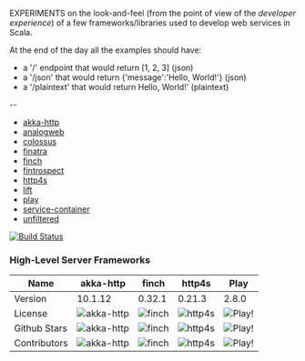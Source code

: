 EXPERIMENTS on the look-and-feel (from the point of view of the *developer experience*) of a few frameworks/libraries used to develop web services in Scala.

At the end of the day all the examples should have:
- a '/' endpoint that would return [1, 2, 3] (json)
- a '/json' that would return {'message':'Hello, World!'} (json)
- a '/plaintext' that would return Hello, World!' (plaintext)


--

- [akka-http](https://doc.akka.io/docs/akka-http/current/)
- [analogweb](http://analogweb.github.io/)
- [colossus](https://github.com/tumblr/colossus)
- [finatra](https://twitter.github.io/finatra/)
- [finch](https://finagle.github.io/finch/)
- [fintrospect](http://fintrospect.io/)
- [http4s](https://http4s.org/)
- [lift](https://liftweb.net/)
- [play](https://www.playframework.com/)
- [service-container](https://github.com/vonnagy/service-container)
- [unfiltered](http://unfiltered.ws/)

[![Build Status](https://travis-ci.org/mfirry/web-frameworks-templates.png?branch=master)](https://travis-ci.org/mfirry/web-frameworks-templates)


### High-Level Server Frameworks

| Name         | akka-http                                                                     | finch  | http4s | Play                                                                                 |
|--------------|-------------------------------------------------------------------------------|--------|--------|--------------------------------------------------------------------------------------|
| Version      | 10.1.12                                                                       | 0.32.1 | 0.21.3 | 2.8.0                                                                               |
| License | ![akka-http](https://img.shields.io/github/license/akka/akka-http.svg?label=%20) | ![finch](https://img.shields.io/github/license/finagle/finch.svg?label=%20)   | ![http4s](https://img.shields.io/github/license/http4s/http4s.svg?label=%20)   | ![Play!](https://img.shields.io/github/license/playframework/playframework.svg?label=%20) |
| Github Stars | ![akka-http](https://img.shields.io/github/stars/akka/akka-http.svg?label=%20) | ![finch](https://img.shields.io/github/stars/finagle/finch.svg?label=%20)   | ![http4s](https://img.shields.io/github/stars/http4s/http4s.svg?label=%20)   | ![Play!](https://img.shields.io/github/stars/playframework/playframework.svg?label=%20) |
| Contributors | ![akka-http](https://img.shields.io/github/contributors/akka/akka-http.svg?label=%20) | ![finch](https://img.shields.io/github/contributors/finagle/finch.svg?label=%20)   | ![http4s](https://img.shields.io/github/contributors/http4s/http4s.svg?label=%20)   | ![Play!](https://img.shields.io/github/contributors/playframework/playframework.svg?label=%20) |